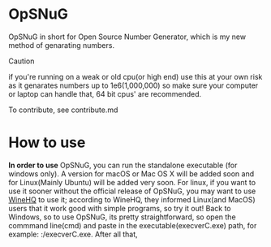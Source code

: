 # OpSNuG
OpSNuG in short for Open Source Number Generator, which is my new method of genarating numbers.

> [!CAUTION]
> if you're running on a weak or old cpu(or high end) use this at your own risk as it genarates numbers up to 1e6(1,000,000) so make sure your computer or laptop can handle that, 64 bit cpus' are recommended.

To contribute, see contribute.md

# How to use

**In order to use** OpSNuG, you can run the standalone executable (for windows only). A version for macOS or Mac OS X will be added soon and for Linux(Mainly Ubuntu) will be added very soon. For linux, if you want to use it sooner without the official release of OpSNuG, you may want to use [WineHQ](https://www.winehq.org/) to use it; according to WineHQ, they informed Linux(and MacOS) users that it work good with simple programs, so try it out! Back to Windows, so to use OpSNuG, its pretty straightforward, so open the commmand line(cmd) and paste in the executable(execverC.exe) path, for example: <YourDrive>:/execverC.exe. After all that, 
